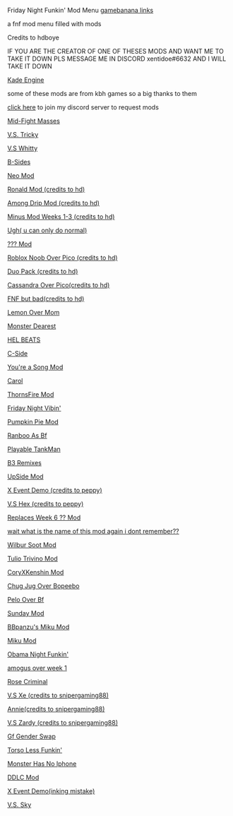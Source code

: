 Friday Night Funkin' Mod Menu          [gamebanana links](https://xentidoe.github.io/Gamebanana-links/)

a fnf mod menu filled with mods

Credits to hdboye

IF YOU ARE THE CREATOR OF ONE OF THESES MODS AND WANT ME TO TAKE IT DOWN PLS MESSAGE ME IN DISCORD xentidoe#6632 AND I WILL TAKE IT DOWN

[Kade Engine](https://hdboye.github.io/FnfModAttempt2/kade)

some of these mods are from kbh games so a big thanks to them 

[click here](https://discord.gg/hxVMcsXn) to join my discord server to request mods

[Mid-Fight Masses](https://kbhgames.com/game/friday-night-funkin-sarventes-mid-fight-masses)

[V.S. Tricky](https://kbhgames.com/game/friday-night-funkin-the-tricky-mod)

[V.S Whitty](https://kbhgames.com/game/friday-night-funkin-v-s-whitty-full-week)

[B-Sides](https://kbhgames.com/game/friday-night-funkin-b-side-remixes)

[Neo Mod](https://kbhgames.com/game/friday-night-funkin-neo)

[Ronald Mod (credits to hd)](https://hdboye.github.io/FnfModAttempt2/ronald)

[Among Drip Mod (credits to hd)](https://hdboye.github.io/FnfModAttempt/drip)

[Minus Mod Weeks 1-3 (credits to hd)](https://hdboye.github.io/FnfModAttempt/minus)

[Ugh( u can only do normal)](https://play.sites.google.com/site/unblockedgame76/friday-night-funkin-ugh-mod)

[??? Mod](https://hdboye.github.io/FnfModAttempt/mitai)

[Roblox Noob Over Pico (credits to hd)](https://hdboye.github.io/FnfModAttempt/noob)

[Duo Pack (credits to hd)](https://hdboye.github.io/FnfModAttempt/duo)

[Cassandra Over Pico(credits to hd)](https://hdboye.github.io/FnfModAttempt2/cassandra)

[FNF but bad(credits to hd)](https://hdboye.github.io/FnfModAttempt2/bad)

[Lemon Over Mom](https://hdboye.github.io/FnfModAttempt2/monster)

[Monster Dearest](https://hdboye.github.io/FnfModAttempt2/dearest)

[HEL BEATS](https://hdboye.github.io/FnfModAttempt/hellbeats)

[C-Side](https://hdboye.github.io/FnfModAttempt/cside)

[You're a Song Mod](https://hdboye.github.io/FnfModAttempt/douchebag)

[Carol](https://hdboye.github.io/FnfModAttempt/carol)

[ThornsFire Mod](https://hdboye.github.io/FnfModAttempt2/thornfire)

[Friday Night Vibin'](https://hdboye.github.io/FnfModAttempt2/vibin)

[Pumpkin Pie Mod](https://hdboye.github.io/FnfModAttempt2/pie)

[Ranboo As Bf](https://hdboye.github.io/FnfModAttempt2/ranboo)

[Playable TankMan](https://hdboye.github.io/FnfModAttempt2/tankmen)

[B3 Remixes](https://hdboye.github.io/FnfModAttempt/bthree)

[UpSide Mod](https://hdboye.github.io/FnfModAttempt/upside)

[X Event Demo (credits to peppy)](https://elpeppywall.github.io/Mods/Xchara)

[V.S Hex (credits to peppy)](https://elpeppywall.github.io/Mods/hex)

[Replaces Week 6 ?? Mod](https://hdboye.github.io/FnfModAttempt/page2/springtrap)

[wait what is the name of this mod again i dont remember??](https://hdboye.github.io/FnfModAttempt2/end)

[Wilbur Soot Mod](https://hdboye.github.io/FnfModAttempt2/soot)

[Tulio Trivino Mod](https://hdboye.github.io/FnfModAttempt2/tulio)

[CoryXKenshin Mod](https://hdboye.github.io/FnfModAttempt2/cory)

[Chug Jug Over Bopeebo](https://hdboye.github.io/FnfModAttempt2/chug)

[Pelo Over Bf](https://hdboye.github.io/FnfModAttempt2/pelones)

[Sunday Mod](https://hdboye.github.io/FnfModAttempt2/sunday)

[BBpanzu's Miku Mod](https://hdboye.github.io/FnfModAttempt2/bbmiku)

[Miku Mod](https://xentidoe.itch.io/miku-mod-full-week)

[Obama Night Funkin'](https://hdboye.github.io/FnfModAttempt/page2/obama)

[amogus over week 1](https://hdboye.github.io/FnfModAttempt2/amogus)

[Rose Criminal](https://snipergaming888.github.io/Rose-criminal/)

[V.S Xe (credits to snipergaming88)](https://snipergaming888.github.io/XE/)

[Annie(credits to snipergaming88)](https://snipergaming888.github.io/Annie/)

[V.S Zardy (credits to snipergaming88)](https://pyoyoyo152.000webhostapp.com/Foolhardy%20browser%20kade/)

[Gf Gender Swap](https://hdboye.github.io/FnfModAttempt2/boy)

[Torso Less Funkin'](https://hdboye.github.io/FnfModAttempt2/torso)

[Monster Has No Iphone](https://snipergaming888.github.io/Iphone/)

[DDLC Mod](https://snipergaming888.github.io/Monika/)

[X Event Demo(inking mistake)](https://youtu.be/QtBDL8EiNZo)

[V.S. Sky](https://kbhgames.com/game/friday-night-funkin-vs-sky-full-week)

